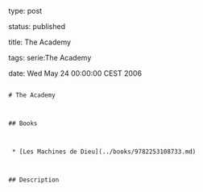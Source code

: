 type: post
status: published
title: The Academy
tags: serie:The Academy
date: Wed May 24 00:00:00 CEST 2006
~~~~~~
# The Academy

## Books

 * [Les Machines de Dieu](../books/9782253108733.md)

## Description
